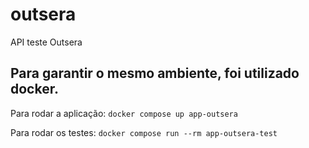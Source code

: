 # outsera
API teste Outsera

## Para garantir o mesmo ambiente, foi utilizado docker.

Para rodar a aplicação: `docker compose up app-outsera`  
  
Para rodar os testes: `docker compose run --rm app-outsera-test`  